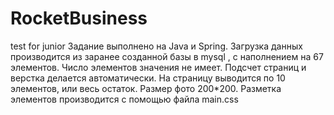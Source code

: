 # RocketBusiness
 test for junior
 Задание выполнено на Java и Spring. 
Загрузка данных производится из заранее созданной базы в mysql ,  с наполнением на 67 элементов. Число элементов значения не имеет. Подсчет страниц и верстка делается автоматически.
На страницу выводится по 10 элементов, или весь остаток. Размер фото 200*200.
Разметка элементов производится с помощью файла main.css
